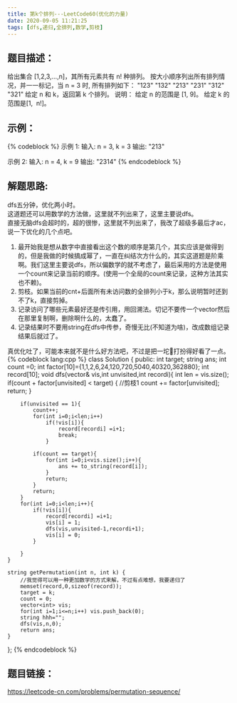 ```yaml
---
title: 第k个排列---LeetCode60(优化的力量)
date: 2020-09-05 11:21:25
tags: [dfs,递归,全排列,数学,剪枝]
---
```

## 题目描述：  
给出集合 [1,2,3,…,n]，其所有元素共有 n! 种排列。
按大小顺序列出所有排列情况，并一一标记，当 n = 3 时, 所有排列如下：
"123"
"132"
"213"
"231"
"312"
"321"
给定 n 和 k，返回第 k 个排列。
说明：
给定 n 的范围是 [1, 9]。
给定 k 的范围是[1,  n!]。

## 示例：   
{% codeblock %}
示例 1:
输入: n = 3, k = 3
输出: "213"

示例 2:
输入: n = 4, k = 9
输出: "2314"
{% endcodeblock %}
<!-- more -->

## 解题思路:  
dfs五分钟，优化两小时。  
这道题还可以用数学的方法做，这里就不列出来了，这里主要说dfs。  
直接无脑dfs会超时的，超的很惨，这里就不列出来了，我改了超级多最后才ac，说一下优化的几个点吧。  
1. 最开始我是想从数字中直接看出这个数的顺序是第几个，其实应该是做得到的，但是我做的时候搞成幂了，一直在纠结次方什么的，其实这道题是阶乘啊。我们这里主要说dfs，所以偏数学的就不考虑了，最后采用的方法是使用一个count来记录当前的顺序。(使用一个全局的count来记录，这种方法其实也不赖)。  
2. 剪枝。如果当前的cnt+后面所有未访问数的全排列小于k，那么说明暂时还到不了k，直接剪掉。  
3. 记录访问了哪些元素最好还是传引用，用回溯法。切记不要传一个vector然后在那里复制啊，删除啊什么的，太蠢了。  
4. 记录结果时不要用string在dfs中传参，奇慢无比(不知道为啥)，改成数组记录结果后就过了。  

真优化吐了，可能本来就不是什么好方法吧，不过是把一坨💩打扮得好看了一点。  
{% codeblock lang:cpp %}
class Solution {
public:
    int target;
    string ans;
    int count =0;
    int factor[10]={1,1,2,6,24,120,720,5040,40320,362880};
    int record[10];
    void dfs(vector<int>& vis,int unvisited,int recordi){
        int len = vis.size();
        if(count + factor[unvisited] < target) { //剪枝1
            count += factor[unvisited];
            return;
        }
        
        if(unvisited == 1){
            count++;
            for(int i=0;i<len;i++)
                if(!vis[i]){
                    record[recordi] =i+1;
                    break;
                }
            
            if(count == target){
                for(int i=0;i<vis.size();i++){
                    ans += to_string(record[i]);
                }
                return;
            }
            return;
        }
        for(int i=0;i<len;i++){
            if(!vis[i]){
                record[recordi] =i+1;
                vis[i] = 1;
                dfs(vis,unvisited-1,recordi+1);
                vis[i] = 0;
            }
            
        }
    }

    string getPermutation(int n, int k) {
        //我觉得可以用一种更加数学的方式来解，不过有点难想，我要递归了
        memset(record,0,sizeof(record));
        target = k;
        count = 0;
        vector<int> vis;
        for(int i=1;i<=n;i++) vis.push_back(0);
        string hhh="";
        dfs(vis,n,0);
        return ans;
    }   
};
{% endcodeblock %}

## 题目链接：  
https://leetcode-cn.com/problems/permutation-sequence/
